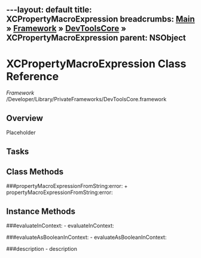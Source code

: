 ---layout: default
title: XCPropertyMacroExpression
breadcrumbs: <a href="/index.html">Main</a> &raquo; <a href="/Frameworks.html">Framework</a> &raquo; <a href="/Frameworks/DevToolsCore.html">DevToolsCore</a> &raquo; XCPropertyMacroExpression
parent: NSObject 
---
# XCPropertyMacroExpression Class Reference

*Framework* /Developer/Library/PrivateFrameworks/DevToolsCore.framework

## Overview

Placeholder

## Tasks

## Class Methods

<a name="+propertyMacroExpressionFromString:error:"></a>
###propertyMacroExpressionFromString:error:
    + propertyMacroExpressionFromString:error:

## Instance Methods

<a name="-evaluateInContext:"></a>
###evaluateInContext:
    - evaluateInContext:

<a name="-evaluateAsBooleanInContext:"></a>
###evaluateAsBooleanInContext:
    - evaluateAsBooleanInContext:

<a name="-description"></a>
###description
    - description

